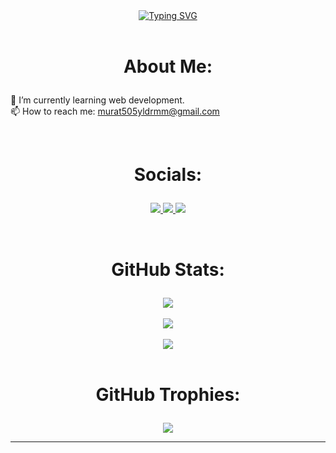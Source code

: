 <div align="middle">
    <a href="https://github.com/murat7001"><img src="https://readme-typing-svg.demolab.com?font=Fira+Code&weight=600&size=50&pause=500&center=true&vCenter=true&width=490&height=60&lines=WELCOME+MY+PAGE;Murat+Y%C4%B1ld%C4%B1r%C4%B1m%E2%9A%A1" alt="Typing SVG" /></a></a></a>
</div>

<br>

# <p align="middle">About Me:</p>
🌱 I’m currently learning web development.
<br>
📫 How to reach me: murat505yldrmm@gmail.com

<br>

# <p align="middle">Socials:</p>
<p align="middle">
    <a href="https://linkedin.com/in/https://www.linkedin.com/in/murat-y%C4%B1ld%C4%B1r%C4%B1m-4210b5205/">
        <img src="https://img.shields.io/badge/LinkedIn-%230077B5.svg?logo=linkedin&logoColor=white" />
    </a>
    <a href="https://instagram.com/y1drmurat">
        <img src="https://img.shields.io/badge/Instagram-%23E4405F.svg?logo=Instagram&logoColor=white" />
    </a>
    <a href="https://twitter.com/https://twitter.com/y1drmurat">
        <img src="https://img.shields.io/badge/Twitter-%231DA1F2.svg?logo=Twitter&logoColor=white" />
    </a>
</p>

<br>

# <p align="middle">GitHub Stats:</p>

<div align="middle">
    <a href="#">
        <img src="https://github-readme-stats.vercel.app/api?username=murat7001&theme=radical&hide_border=false&include_all_commits=false&count_private=true" />
    </a>
    <br>
    <br>
    <a href="#">
        <img src="https://github-readme-streak-stats.herokuapp.com/?user=murat7001&theme=radical&hide_border=false" />
    </a>
    <br>
    <br>
    <a href="#">
        <img src="https://github-readme-stats.vercel.app/api/top-langs/?username=murat7001&theme=radical&hide_border=false&include_all_commits=false&count_private=true&layout=compact" />
    </a>
    </a>
</div>

<br>

# <p align="middle">GitHub Trophies:</p>
<p align="middle">
    <a href="#">
    <img src="https://github-profile-trophy.vercel.app/?username=murat7001&theme=radical&no-frame=false&no-bg=true&margin-w=4"></img>
    </a>
</p>

---
